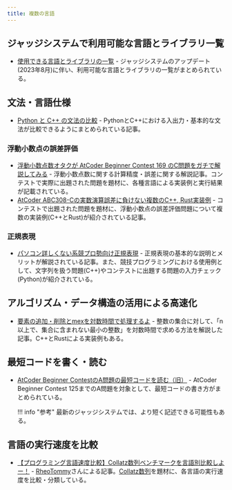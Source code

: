 ```yaml
---
title: 複数の言語
---
```


## ジャッジシステムで利用可能な言語とライブラリ一覧

- [使用できる言語とライブラリの一覧](https://img.atcoder.jp/file/language-update/language-list.html) - ジャッジシステムのアップデート(2023年8月)に伴い、利用可能な言語とライブラリの一覧がまとめられている。

## 文法・言語仕様

- [Python と C++ の文法の比較](https://qiita.com/toriidao/items/6ffee7f40cc2e47c3e22) - PythonとC++における入出力・基本的な文法が比較できるようにまとめられている記事。

### 浮動小数点の誤差評価

- [浮動小数点数オタクが AtCoder Beginner Contest 169 のC問題をガチで解説してみる](https://qiita.com/mod_poppo/items/910b5fb9303baf864bf7) - 浮動小数点数に関する計算精度・誤差に関する解説記事。コンテストで実際に出題された問題を題材に、各種言語による実装例と実行結果が記載されている。
- [AtCoder ABC308-Cの実数演算誤差に負けない複数のC++, Rust実装例](https://qiita.com/hossie/items/329adf98680ef1816ede) - コンテストで出題された問題を題材に、浮動小数点の誤差評価問題について複数の実装例(C++とRust)が紹介されている記事。

### 正規表現

- [パソコン詳しくない系競プロ勢向け正規表現](https://snuke.hatenablog.com/entry/2017/12/27/191600) - 正規表現の基本的な説明とメリットが解説されている記事。また、競技プログラミングにおける使用例として、文字列を扱う問題(C++)やコンテストに出題する問題の入力チェック(Python)が紹介されている。

## アルゴリズム・データ構造の活用による高速化

- [要素の追加・削除とmexを対数時間で処理するよ](https://rsk0315.hatenablog.com/entry/2020/10/11/125049) - 整数の集合に対して、「n以上で、集合に含まれない最小の整数」を対数時間で求める方法を解説した記事。C++とRustによる実装例もある。

## 最短コードを書く・読む

- [AtCoder Beginner ContestのA問題の最短コードを読む（旧）](https://qiita.com/kotatsugame/items/184bfd63d9b21f214475) - AtCoder Beginner Contest 125までのA問題を対象として、最短コードの書き方がまとめられている。

    !!! info "参考"
        最新のジャッジシステムでは、より短く記述できる可能性もある。

## 言語の実行速度を比較

- [【プログラミング言語速度比較】Collatz数列ベンチマークを言語別比較しよー！](https://rheotommy.hatenablog.com/entry/2020/07/18/205343) - [RheoTommy](https://atcoder.jp/users/RheoTommy)さんによる記事。[Collatz数列](https://en.wikipedia.org/wiki/Collatz_conjecture#:~:text=Unsolved%20problem%20in%20mathematics%3A&text=The%20Collatz%20conjecture%20is%20a,half%20of%20the%20previous%20term.)を題材に、各言語の実行速度を比較・分類している。

